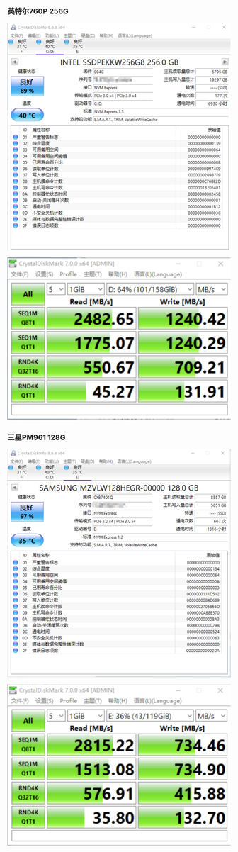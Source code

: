 ### 英特尔760P 256G

![image-20200928112819504](temp0928.assets/image-20200928112819504.png)

![image-20200928112840111](temp0928.assets/image-20200928112840111.png)


### 三星PM961 128G

![image-20200928112856567](temp0928.assets/image-20200928112856567.png)

![image-20200928112905362](temp0928.assets/image-20200928112905362.png)